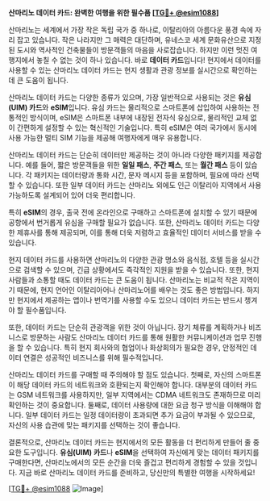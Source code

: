 **산마리노 데이터 카드: 완벽한 여행을 위한 필수품 [[TG💪+ @esim1088](https://t.me/s/esim1088)]**

산마리노는 세계에서 가장 작은 독립 국가 중 하나로, 이탈리아의 아름다운 풍경 속에 자리 잡고 있습니다. 작은 나라지만 그 매력은 대단하며, 유네스코 세계 문화유산으로 지정된 도시와 역사적인 건축물들이 방문객들의 마음을 사로잡습니다. 하지만 이런 멋진 여행지에서 놓칠 수 없는 것이 하나 있습니다. 바로 **데이터 카드**입니다! 현지에서 데이터를 사용할 수 있는 산마리노 데이터 카드는 현지 생활과 관광 정보를 실시간으로 확인하는 데 큰 도움이 됩니다.

산마리노 데이터 카드는 다양한 종류가 있으며, 가장 일반적으로 사용되는 것은 **유심(UIM) 카드**와 **eSIM**입니다. 유심 카드는 물리적으로 스마트폰에 삽입하여 사용하는 전통적인 방식이며, eSIM은 스마트폰 내부에 내장된 전자식 유심으로, 물리적인 교체 없이 간편하게 설정할 수 있는 혁신적인 기술입니다. 특히 eSIM은 여러 국가에서 동시에 사용 가능한 멀티 SIM 기능을 제공해 여행자에게 매우 유용합니다.

산마리노 데이터 카드는 단순히 데이터만 제공하는 것이 아니라 다양한 패키지를 제공합니다. 예를 들어, 짧은 방문객들을 위한 **일일 패스**, **주간 패스**, 또는 **월간 패스** 등이 있습니다. 각 패키지는 데이터량과 통화 시간, 문자 메시지 등을 포함하며, 필요에 따라 선택할 수 있습니다. 또한 일부 데이터 카드는 산마리노 외에도 인근 이탈리아 지역에서 사용 가능하도록 설계되어 있어 더욱 편리합니다.

특히 **eSIM**의 경우, 출국 전에 온라인으로 구매하고 스마트폰에 설치할 수 있기 때문에 공항에서 번거롭게 유심을 구매할 필요가 없습니다. 또한, 산마리노 데이터 카드는 다양한 제휴사를 통해 제공되며, 이를 통해 더욱 저렴하고 효율적인 데이터 서비스를 받을 수 있습니다.

현지 데이터 카드를 사용하면 산마리노의 다양한 관광 명소와 음식점, 호텔 등을 실시간으로 검색할 수 있으며, 긴급 상황에서도 즉각적인 지원을 받을 수 있습니다. 또한, 현지 사람들과 소통할 때도 데이터 카드는 큰 도움이 됩니다. 산마리노는 비교적 작은 지역이기 때문에, 현지 언어인 이탈리아어나 산마리노어를 배우는 것도 좋은 방법입니다. 하지만 현지에서 제공하는 앱이나 번역기를 사용할 수도 있으니 데이터 카드는 반드시 챙겨야 할 필수품입니다.

또한, 데이터 카드는 단순히 관광객을 위한 것이 아닙니다. 장기 체류를 계획하거나 비즈니스로 방문하는 사람도 산마리노 데이터 카드를 통해 원활한 커뮤니케이션과 업무 진행을 할 수 있습니다. 특히 현지 회사와의 협업이나 화상회의가 필요한 경우, 안정적인 데이터 연결은 성공적인 비즈니스를 위해 필수적입니다.

산마리노 데이터 카드를 구매할 때 주의해야 할 점도 있습니다. 첫째로, 자신의 스마트폰이 해당 데이터 카드의 네트워크와 호환되는지 확인해야 합니다. 대부분의 데이터 카드는 GSM 네트워크를 사용하지만, 일부 지역에서는 CDMA 네트워크도 존재하므로 미리 확인하는 것이 중요합니다. 둘째로, 데이터 사용량에 대한 요금 청구 방식을 이해해야 합니다. 일부 데이터 카드는 일정 데이터량이 초과되면 추가 요금이 부과될 수 있으므로, 자신의 사용 습관에 맞는 패키지를 선택하는 것이 좋습니다.

결론적으로, 산마리노 데이터 카드는 현지에서의 모든 활동을 더 편리하게 만들어 줄 중요한 도구입니다. **유심(UIM) 카드**나 **eSIM**을 선택하여 자신에게 맞는 데이터 패키지를 구매한다면, 산마리노에서의 모든 순간을 더욱 즐겁고 편리하게 경험할 수 있을 것입니다. 지금 바로 산마리노 데이터 카드를 준비하고, 당신만의 특별한 여행을 시작하세요!

[[TG💪+ @esim1088](https://t.me/s/esim1088) ![Image](https://i.postimg.cc/Y0z9fWf4/image.png)]